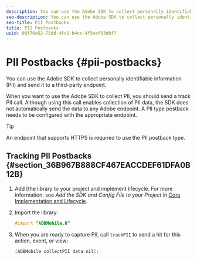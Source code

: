 ```yaml
---
description: You can use the Adobe SDK to collect personally identifiable information (PII) and send it to a third-party endpoint.
seo-description: You can use the Adobe SDK to collect personally identifiable information (PII) and send it to a third-party endpoint.
seo-title: PII Postbacks
title: PII Postbacks
uuid: 08f76a52-75dd-4fc1-b4cc-4f5eef93d0f7
---
```


# PII Postbacks {#pii-postbacks}

You can use the Adobe SDK to collect personally identifiable information (PII) and send it to a third-party endpoint.

When you want to use the Adobe SDK to collect PII, you should send a track PII call. Although using this call enables collection of PII data, the SDK does not automatically send the data to any Adobe endpoint. A PII type postback needs to be configured with the appropriate endpoint.

>[!TIP]
>
>An endpoint that supports HTTPS is required to use the PII postback type.

## Tracking PII Postbacks {#section_36B967B888CF467EACCDEF61DFA0B12B}

1. Add [the library to your project and implement lifecycle. 
   For more information, see *Add the SDK and Config File to your Project* in [Core Implementation and Lifecycle](/help/ios/getting-started/dev-qs.md). 
1. Import the library:

   ```objective-c
   #import "ADBMobile.h"
   ```

1. When you are ready to capture PII, call `trackPII` to send a hit for this action, event, or view:

   ```objective-c
   [ADBMobile collectPII data:nil];
   ```

